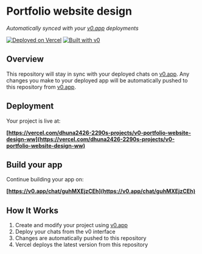# Portfolio website design

*Automatically synced with your [v0.app](https://v0.app) deployments*

[![Deployed on Vercel](https://img.shields.io/badge/Deployed%20on-Vercel-black?style=for-the-badge&logo=vercel)](https://vercel.com/dhuna2426-2290s-projects/v0-portfolio-website-design-ww)
[![Built with v0](https://img.shields.io/badge/Built%20with-v0.app-black?style=for-the-badge)](https://v0.app/chat/guhMXEjzCEh)

## Overview

This repository will stay in sync with your deployed chats on [v0.app](https://v0.app).
Any changes you make to your deployed app will be automatically pushed to this repository from [v0.app](https://v0.app).

## Deployment

Your project is live at:

**[https://vercel.com/dhuna2426-2290s-projects/v0-portfolio-website-design-ww](https://vercel.com/dhuna2426-2290s-projects/v0-portfolio-website-design-ww)**

## Build your app

Continue building your app on:

**[https://v0.app/chat/guhMXEjzCEh](https://v0.app/chat/guhMXEjzCEh)**

## How It Works

1. Create and modify your project using [v0.app](https://v0.app)
2. Deploy your chats from the v0 interface
3. Changes are automatically pushed to this repository
4. Vercel deploys the latest version from this repository
